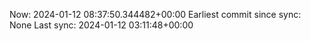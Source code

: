Now: 2024-01-12 08:37:50.344482+00:00 Earliest commit since sync: None Last sync: 2024-01-12 03:11:48+00:00
